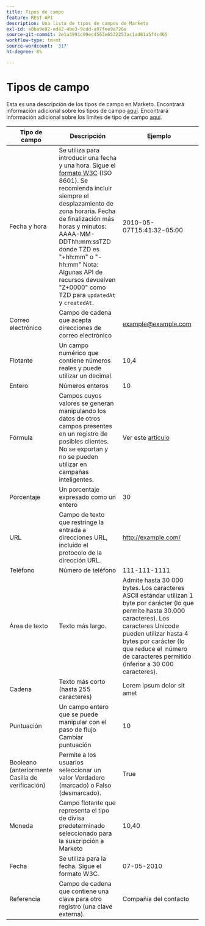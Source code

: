 ```yaml
---
title: Tipos de campo
feature: REST API
description: Una lista de tipos de campos de Marketo
exl-id: a0ba9e02-ed42-4be3-9cdd-a97fee9a726e
source-git-commit: 2e1a3991c99ec4563e6532253ac1ad81a5f4c465
workflow-type: tm+mt
source-wordcount: '317'
ht-degree: 8%

---
```


# Tipos de campo

Esta es una descripción de los tipos de campo en Marketo. Encontrará información adicional sobre los tipos de campo [aquí](https://experienceleague.adobe.com/es/docs/marketo/using/product-docs/administration/field-management/custom-field-type-glossary). Encontrará información adicional sobre los límites de tipo de campo [aquí](https://nation.marketo.com/t5/knowledgebase/marketo-field-limits-by-field-type/ta-p/251613).

| Tipo de campo | Descripción | Ejemplo |
| --- | --- | --- |
| Fecha y hora | Se utiliza para introducir una fecha y una hora. Sigue el [formato W3C](https://www.w3.org/TR/NOTE-datetime) (ISO 8601). Se recomienda incluir siempre el desplazamiento de zona horaria. Fecha de finalización más horas y minutos: AAAA-MM-DDThh:mm:ssTZD donde TZD es &quot;+hh:mm&quot; o &quot;-hh:mm&quot; Nota: Algunas API de recursos devuelven &quot;Z+0000&quot; como TZD para `updatedAt` y `createdAt`. | 2010-05-07T15:41:32-05:00 |
| Correo electrónico | Campo de cadena que acepta direcciones de correo electrónico | example@example.com |
| Flotante | Un campo numérico que contiene números reales y puede utilizar un decimal. | 10,4 |
| Entero | Números enteros | 10 |
| Fórmula | Campos cuyos valores se generan manipulando los datos de otros campos presentes en un registro de posibles clientes. No se exportan y no se pueden utilizar en campañas inteligentes. | Ver este [artículo](https://experienceleague.adobe.com/es/docs/marketo/using/product-docs/administration/field-management/create-and-use-a-concatenated-string-formula-field) |
| Porcentaje | Un porcentaje expresado como un entero | 30 |
| URL | Campo de texto que restringe la entrada a direcciones URL, incluido el protocolo de la dirección URL. | http://example.com/ |
| Teléfono | Número de teléfono | 111-111-1111 |
| Área de texto | Texto más largo. | Admite hasta 30 000 bytes. Los caracteres ASCII estándar utilizan 1 byte por carácter (lo que permite hasta 30.000 caracteres). Los caracteres Unicode pueden utilizar hasta 4 bytes por carácter (lo que reduce el  número de caracteres permitido (inferior a 30 000 caracteres). |
| Cadena | Texto más corto (hasta 255 caracteres) | Lorem ipsum dolor sit amet |
| Puntuación | Un campo entero que se puede manipular con el paso de flujo Cambiar puntuación | 10 |
| Booleano (anteriormente Casilla de verificación) | Permite a los usuarios seleccionar un valor Verdadero (marcado) o Falso (desmarcado). | True |
| Moneda | Campo flotante que representa el tipo de divisa predeterminado seleccionado para la suscripción a Marketo | 10,40 |
| Fecha | Se utiliza para la fecha. Sigue el formato W3C. | 07-05-2010 |
| Referencia | Campo de cadena que contiene una clave para otro registro (una clave externa). | Compañía del contacto |
